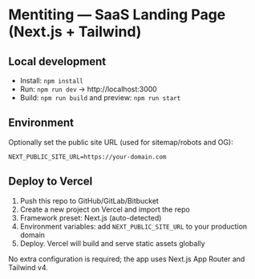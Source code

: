 # Mentiting — SaaS Landing Page (Next.js + Tailwind)

## Local development
- Install: `npm install`
- Run: `npm run dev` → http://localhost:3000
- Build: `npm run build` and preview: `npm run start`

## Environment
Optionally set the public site URL (used for sitemap/robots and OG):

```
NEXT_PUBLIC_SITE_URL=https://your-domain.com
```

## Deploy to Vercel
1. Push this repo to GitHub/GitLab/Bitbucket
2. Create a new project on Vercel and import the repo
3. Framework preset: Next.js (auto-detected)
4. Environment variables: add `NEXT_PUBLIC_SITE_URL` to your production domain
5. Deploy. Vercel will build and serve static assets globally

No extra configuration is required; the app uses Next.js App Router and Tailwind v4.
